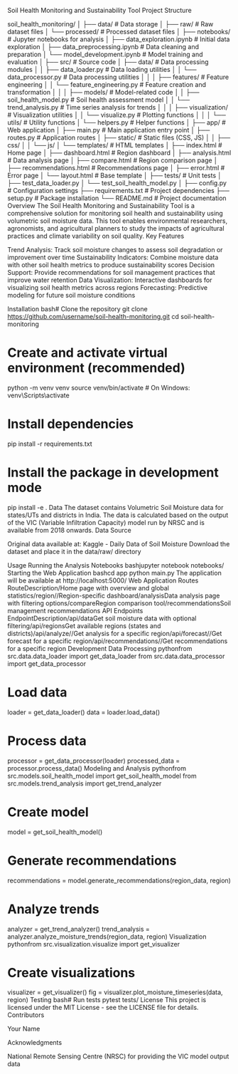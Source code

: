 Soil Health Monitoring and Sustainability Tool
Project Structure

soil_health_monitoring/
│
├── data/                              # Data storage
│   ├── raw/                           # Raw dataset files
│   └── processed/                     # Processed dataset files
│
├── notebooks/                         # Jupyter notebooks for analysis
│   ├── data_exploration.ipynb         # Initial data exploration
│   ├── data_preprocessing.ipynb       # Data cleaning and preparation
│   └── model_development.ipynb        # Model training and evaluation
│
├── src/                               # Source code
│   ├── data/                          # Data processing modules
│   │   ├── data_loader.py             # Data loading utilities
│   │   └── data_processor.py          # Data processing utilities
│   │
│   ├── features/                      # Feature engineering
│   │   └── feature_engineering.py     # Feature creation and transformation
│   │
│   ├── models/                        # Model-related code
│   │   ├── soil_health_model.py       # Soil health assessment model
│   │   └── trend_analysis.py          # Time series analysis for trends
│   │
│   ├── visualization/                 # Visualization utilities
│   │   └── visualize.py               # Plotting functions
│   │
│   └── utils/                         # Utility functions
│       └── helpers.py                 # Helper functions
│
├── app/                               # Web application
│   ├── main.py                        # Main application entry point
│   ├── routes.py                      # Application routes
│   ├── static/                        # Static files (CSS, JS)
│   │   ├── css/
│   │   └── js/
│   └── templates/                     # HTML templates
│       ├── index.html                 # Home page
│       ├── dashboard.html             # Region dashboard
│       ├── analysis.html              # Data analysis page
│       ├── compare.html               # Region comparison page
│       ├── recommendations.html       # Recommendations page
│       ├── error.html                 # Error page
│       └── layout.html                # Base template
│
├── tests/                             # Unit tests
│   ├── test_data_loader.py
│   └── test_soil_health_model.py
│
├── config.py                          # Configuration settings
├── requirements.txt                   # Project dependencies
├── setup.py                           # Package installation
└── README.md                          # Project documentation
Overview
The Soil Health Monitoring and Sustainability Tool is a comprehensive solution for monitoring soil health and sustainability using volumetric soil moisture data. This tool enables environmental researchers, agronomists, and agricultural planners to study the impacts of agricultural practices and climate variability on soil quality.
Key Features

Trend Analysis: Track soil moisture changes to assess soil degradation or improvement over time
Sustainability Indicators: Combine moisture data with other soil health metrics to produce sustainability scores
Decision Support: Provide recommendations for soil management practices that improve water retention
Data Visualization: Interactive dashboards for visualizing soil health metrics across regions
Forecasting: Predictive modeling for future soil moisture conditions

Installation
bash# Clone the repository
git clone https://github.com/username/soil-health-monitoring.git
cd soil-health-monitoring

# Create and activate virtual environment (recommended)
python -m venv venv
source venv/bin/activate  # On Windows: venv\Scripts\activate

# Install dependencies
pip install -r requirements.txt

# Install the package in development mode
pip install -e .
Data
The dataset contains Volumetric Soil Moisture data for states/UTs and districts in India. The data is calculated based on the output of the VIC (Variable Infiltration Capacity) model run by NRSC and is available from 2018 onwards.
Data Source

Original data available at: Kaggle - Daily Data of Soil Moisture
Download the dataset and place it in the data/raw/ directory

Usage
Running the Analysis Notebooks
bashjupyter notebook notebooks/
Starting the Web Application
bashcd app
python main.py
The application will be available at http://localhost:5000/
Web Application Routes
RouteDescription/Home page with overview and global statistics/region/<state>/<district>Region-specific dashboard/analysisData analysis page with filtering options/compareRegion comparison tool/recommendationsSoil management recommendations
API Endpoints
EndpointDescription/api/dataGet soil moisture data with optional filtering/api/regionsGet available regions (states and districts)/api/analyze/<state>/<district>Get analysis for a specific region/api/forecast/<state>/<district>Get forecast for a specific region/api/recommendations/<state>/<district>Get recommendations for a specific region
Development
Data Processing
pythonfrom src.data.data_loader import get_data_loader
from src.data.data_processor import get_data_processor

# Load data
loader = get_data_loader()
data = loader.load_data()

# Process data
processor = get_data_processor(loader)
processed_data = processor.process_data()
Modeling and Analysis
pythonfrom src.models.soil_health_model import get_soil_health_model
from src.models.trend_analysis import get_trend_analyzer

# Create model
model = get_soil_health_model()

# Generate recommendations
recommendations = model.generate_recommendations(region_data, region)

# Analyze trends
analyzer = get_trend_analyzer()
trend_analysis = analyzer.analyze_moisture_trends(region_data, region)
Visualization
pythonfrom src.visualization.visualize import get_visualizer

# Create visualizations
visualizer = get_visualizer()
fig = visualizer.plot_moisture_timeseries(data, region)
Testing
bash# Run tests
pytest tests/
License
This project is licensed under the MIT License - see the LICENSE file for details.
Contributors

Your Name

Acknowledgments

National Remote Sensing Centre (NRSC) for providing the VIC model output data